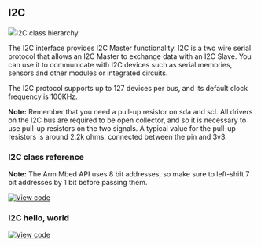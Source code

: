 ## I2C

<span class="images">![](https://os-doc-builder.test.mbed.com/docs/development/mbed-os-api-doxy/classmbed_1_1_i2_c.png)<span>I2C class hierarchy</span></span>

The I2C interface provides I2C Master functionality. I2C is a two wire serial protocol that allows an I2C Master to exchange data with an I2C Slave. You can use it to communicate with I2C devices such as serial memories, sensors and other modules or integrated circuits.

The I2C protocol supports up to 127 devices per bus, and its default clock frequency is 100KHz.

<span class="notes">**Note:** Remember that you need a pull-up resistor on sda and scl. All drivers on the I2C bus are required to be open collector, and so it is necessary to use pull-up resistors on the two signals. A typical value for the pull-up resistors is around 2.2k ohms, connected between the pin and 3v3. </span>

### I2C class reference

<span class="notes">**Note:** The Arm Mbed API uses 8 bit addresses, so make sure to left-shift 7 bit addresses by 1 bit before passing them. </span>

[![View code](https://www.mbed.com/embed/?type=library)](http://os-doc-builder.test.mbed.com/docs/development/mbed-os-api-doxy/classmbed_1_1_i2_c.html)

### I2C hello, world

[![View code](https://www.mbed.com/embed/?url=https://os.mbed.com/teams/mbed_example/code/I2C_HelloWorld/)](https://os.mbed.com/teams/mbed_example/code/I2C_HelloWorld/file/afb2d7fd50ad/main.cpp)
